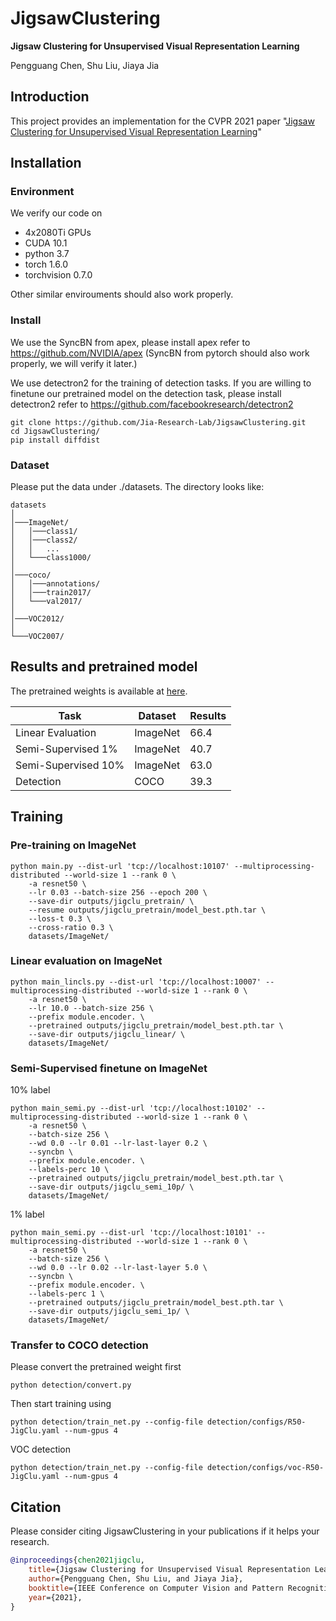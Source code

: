# JigsawClustering
**Jigsaw Clustering for Unsupervised Visual Representation Learning**

Pengguang Chen, Shu Liu, Jiaya Jia

## Introduction
This project provides an implementation for the CVPR 2021 paper "[Jigsaw Clustering for Unsupervised Visual Representation Learning](https://arxiv.org/pdf/2104.00323.pdf)"

## Installation

### Environment

We verify our code on 
* 4x2080Ti GPUs
* CUDA 10.1
* python 3.7
* torch 1.6.0
* torchvision 0.7.0

Other similar envirouments should also work properly.

### Install

We use the SyncBN from apex, please install apex refer to https://github.com/NVIDIA/apex (SyncBN from pytorch should also work properly, we will verify it later.)

We use detectron2 for the training of detection tasks. If you are willing to finetune our pretrained model on the 
detection task, please install detectron2 refer to https://github.com/facebookresearch/detectron2

```
git clone https://github.com/Jia-Research-Lab/JigsawClustering.git
cd JigsawClustering/
pip install diffdist
```

### Dataset

Please put the data under ./datasets. The directory looks like:

```
datasets
│
│───ImageNet/
│   │───class1/
│   │───class2/
│   │   ...
│   └───class1000/
│   
│───coco/
│   │───annotations/
│   │───train2017/
│   └───val2017/
│
│───VOC2012/
│   
└───VOC2007/
```

## Results and pretrained model
The pretrained weights is available at [here](https://github.com/akuxcw/storage/raw/master/JigClu_200e.pth).

| Task                | Dataset  | Results |
|---------------------|----------|---------|
| Linear Evaluation   | ImageNet | 66.4    |
| Semi-Supervised 1%  | ImageNet | 40.7    |
| Semi-Supervised 10% | ImageNet | 63.0    |
| Detection           | COCO     | 39.3    |



## Training

### Pre-training on ImageNet

```
python main.py --dist-url 'tcp://localhost:10107' --multiprocessing-distributed --world-size 1 --rank 0 \
    -a resnet50 \
    --lr 0.03 --batch-size 256 --epoch 200 \
    --save-dir outputs/jigclu_pretrain/ \
    --resume outputs/jigclu_pretrain/model_best.pth.tar \
    --loss-t 0.3 \
    --cross-ratio 0.3 \
    datasets/ImageNet/
```
### Linear evaluation on ImageNet

```
python main_lincls.py --dist-url 'tcp://localhost:10007' --multiprocessing-distributed --world-size 1 --rank 0 \
    -a resnet50 \
    --lr 10.0 --batch-size 256 \
    --prefix module.encoder. \
    --pretrained outputs/jigclu_pretrain/model_best.pth.tar \
    --save-dir outputs/jigclu_linear/ \
    datasets/ImageNet/
```

### Semi-Supervised finetune on ImageNet

10% label
```
python main_semi.py --dist-url 'tcp://localhost:10102' --multiprocessing-distributed --world-size 1 --rank 0 \
    -a resnet50 \
    --batch-size 256 \
    --wd 0.0 --lr 0.01 --lr-last-layer 0.2 \
    --syncbn \
    --prefix module.encoder. \
    --labels-perc 10 \
    --pretrained outputs/jigclu_pretrain/model_best.pth.tar \
    --save-dir outputs/jigclu_semi_10p/ \
    datasets/ImageNet/
```

1% label
```
python main_semi.py --dist-url 'tcp://localhost:10101' --multiprocessing-distributed --world-size 1 --rank 0 \
    -a resnet50 \
    --batch-size 256 \
    --wd 0.0 --lr 0.02 --lr-last-layer 5.0 \
    --syncbn \
    --prefix module.encoder. \
    --labels-perc 1 \
    --pretrained outputs/jigclu_pretrain/model_best.pth.tar \
    --save-dir outputs/jigclu_semi_1p/ \
    datasets/ImageNet/
```

### Transfer to COCO detection

Please convert the pretrained weight first
```
python detection/convert.py
```

Then start training using
```
python detection/train_net.py --config-file detection/configs/R50-JigClu.yaml --num-gpus 4
```

VOC detection
```
python detection/train_net.py --config-file detection/configs/voc-R50-JigClu.yaml --num-gpus 4
```

## <a name="Citation"></a>Citation

Please consider citing JigsawClustering in your publications if it helps your research.

```bib
@inproceedings{chen2021jigclu,
    title={Jigsaw Clustering for Unsupervised Visual Representation Learning},
    author={Pengguang Chen, Shu Liu, and Jiaya Jia},
    booktitle={IEEE Conference on Computer Vision and Pattern Recognition (CVPR)},
    year={2021},
}
```
